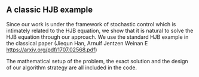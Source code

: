 ## A classic HJB example

Since our work is under the framework of stochastic control which is intimately related to the HJB equation, we show that it is natural to solve the HJB equation through our approach.
We use the standard HJB example in the classical paper (Jiequn Han, Arnulf Jentzen Weinan E https://arxiv.org/pdf/1707.02568.pdf)


The mathematical setup of the problem, the exact solution and the design of our algorithm strategy are all included in the code.
